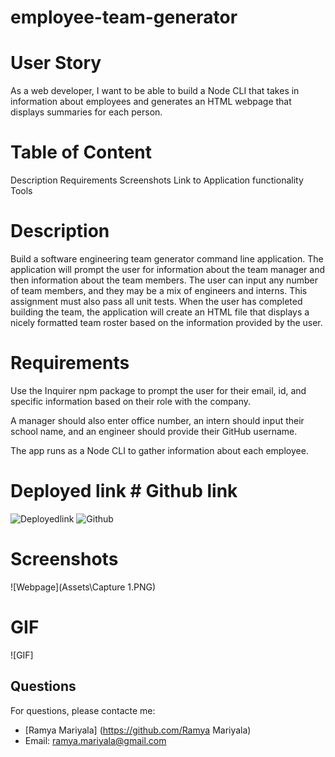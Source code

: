 # employee-team-generator

# User Story
As a web developer, I want to be able to build a Node CLI that takes in information about employees and generates an HTML webpage that displays summaries for each person.

# Table of Content
Description
Requirements
Screenshots
Link to Application functionality
Tools


# Description
Build a software engineering team generator command line application. The application will prompt the user for information about the team manager and then information about the team members. The user can input any number of team members, and they may be a mix of engineers and interns. This assignment must also pass all unit tests. When the user has completed building the team, the application will create an HTML file that displays a nicely formatted team roster based on the information provided by the user.

# Requirements
Use the Inquirer npm package to prompt the user for their email, id, and specific information based on their role with the company.

A manager should also enter office number, an intern should input their school name, and an engineer should provide their GitHub username.

The app runs as a Node CLI to gather information about each employee.

# Deployed link # Github link
![Deployedlink](https://ramyamariyala.github.io/employee-team-generator/)
![Github](https://github.com/Ramyamariyala/employee-team-generator.git)


# Screenshots
![Webpage](Assets\Capture 1.PNG)

# GIF 
![GIF]

  ## Questions
  For questions, please contacte me:
  * [Ramya Mariyala] (https://github.com/Ramya Mariyala)
  * Email: ramya.mariyala@gmail.com


